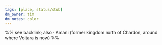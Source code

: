```yaml
---
tags: [place, status/stub]
dm_owner: tim
dm_notes: color
---
```


%% see backlink; also - Amani (former kingdom north of Chardon, around where Voltara is now)     %%
